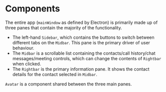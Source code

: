 # Components

The entire app (`mainWindow` as defined by Electron) is primarily made up of three panes that contain the majority of the functionality.

- The left-hand `Sidebar`, which contains the buttons to switch between different tabs on the `Midbar`. This pane is the primary driver of user behaviour.
- The `Midbar` is a scrollable list containing the contacts/call history/chat messages/meeting controls, which can change the contents of `Rightbar` when clicked.
- The `Rightbar` is the primary information pane. It shows the contact details for the contact selected in `Midbar`.

`Avatar` is a component shared between the three main panes.
